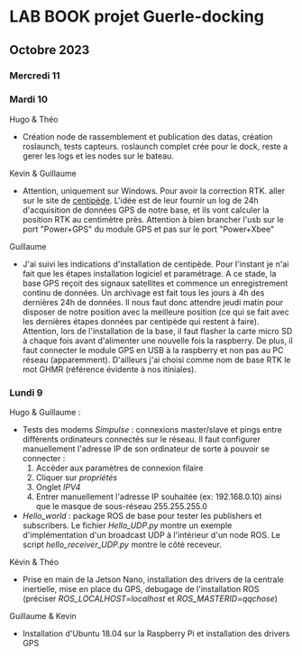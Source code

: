 # LAB BOOK projet Guerle-docking

## Octobre 2023

### Mercredi 11



### Mardi 10

Hugo & Théo
- Création node de rassemblement et publication des datas, création roslaunch, tests capteurs. roslaunch complet crée pour le dock, reste a gerer les logs et les nodes sur le bateau.

Kevin & Guillaume
- Attention, uniquement sur Windows. Pour avoir la correction RTK. aller sur le site de [centipède](https://docs.centipede.fr/docs/base/). L'idée est de leur fournir un log de 24h d'acquisition de données GPS de notre base, et ils vont calculer la position RTK au centimètre près. Attention à bien brancher l'usb sur le port "Power+GPS" du module GPS et pas sur le port "Power+Xbee"

Guillaume
- J'ai suivi les indications d'installation de centipède. Pour l'instant je n'ai fait que les étapes installation logiciel et paramétrage. A ce stade, la base GPS reçoit des signaux satellites et commence un enregistrement continu de données. Un archivage est fait tous les jours à 4h des dernières 24h de données. Il nous faut donc attendre jeudi matin pour disposer de notre position avec la meilleure position (ce qui se fait avec les dernières étapes données par centipède qui restent à faire). Attention, lors de l'installation de la base, il faut flasher la carte micro SD à chaque fois avant d'alimenter une nouvelle fois la raspberry. De plus, il faut connecter le module GPS en USB à la raspberry et non pas au PC réseau (apparemment). D'ailleurs j'ai choisi comme nom de base RTK le mot GHMR (référence évidente à nos itiniales).

### Lundi 9

Hugo & Guillaume : 
- Tests des modems *Simpulse* : connexions master/slave et pings entre différents ordinateurs connectés sur le réseau. Il faut configurer manuellement l'adresse IP de son ordinateur de sorte à pouvoir se connecter :
    1. Accéder aux paramètres de connexion filaire
    2. Cliquer sur *propriétés*
    3. Onglet *IPV4*
    4. Entrer manuellement l'adresse IP souhaitée (ex: 192.168.0.10) ainsi que le masque de sous-réseau 255.255.255.0
- *Hello_world* : package ROS de base pour tester les publishers et subscribers. Le fichier *Hello_UDP.py* montre un exemple d'implémentation d'un broadcast UDP à l'intérieur d'un node ROS. Le script *hello_receiver_UDP.py* montre le côté receveur.

Kévin & Théo
- Prise en main de la Jetson Nano, installation des drivers de la centrale inertielle, mise en place du GPS, debugage de l'installation ROS (préciser *ROS_LOCALHOST=localhost* et *ROS_MASTERID=qqchose*)

Guillaume & Kevin
- Installation d'Ubuntu 18.04 sur la Raspberry Pi et installation des drivers GPS

